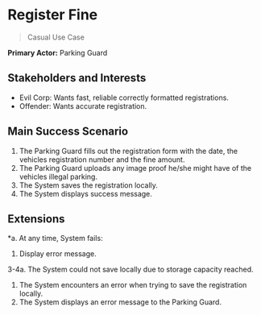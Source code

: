 # Register Fine

> Casual Use Case

**Primary Actor:** Parking Guard

## Stakeholders and Interests

- Evil Corp: Wants fast, reliable correctly formatted registrations.
- Offender: Wants accurate registration.

## Main Success Scenario

1. The Parking Guard fills out the registration form with the date, the vehicles registration number and the fine amount.
2. The Parking Guard uploads any image proof he/she might have of the vehicles illegal parking.
3. The System saves the registration locally.
4. The System displays success message.

## Extensions

\*a. At any time, System fails:

1. Display error message.

3-4a. The System could not save locally due to storage capacity reached.

1. The System encounters an error when trying to save the registration locally.
2. The System displays an error message to the Parking Guard.
